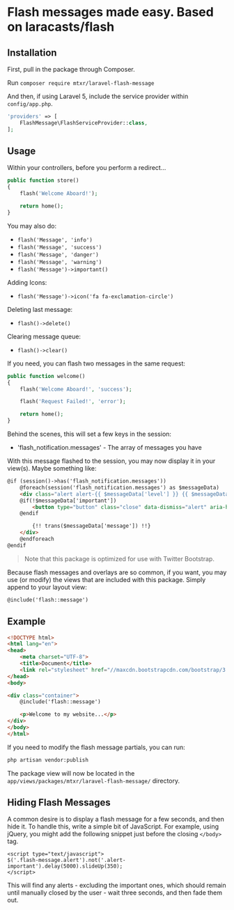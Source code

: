 # Flash messages made easy. Based on laracasts/flash

## Installation

First, pull in the package through Composer.

Run `composer require mtxr/laravel-flash-message`

And then, if using Laravel 5, include the service provider within `config/app.php`.

```php
'providers' => [
    FlashMessage\FlashServiceProvider::class,
];
```

## Usage

Within your controllers, before you perform a redirect...

```php
public function store()
{
    flash('Welcome Aboard!');

    return home();
}
```

You may also do:

- `flash('Message', 'info')`
- `flash('Message', 'success')`
- `flash('Message', 'danger')`
- `flash('Message', 'warning')`
- `flash('Message')->important()`

Adding Icons:
- `flash('Message')->icon('fa fa-exclamation-circle')`

Deleting last message:
- `flash()->delete()`

Clearing message queue:
- `flash()->clear()`


If you need, you can flash two messages in the same request:

```php
public function welcome()
{
    flash('Welcome Aboard!', 'success');

    flash('Request Failed!', 'error');

    return home();
}
```

Behind the scenes, this will set a few keys in the session:

- 'flash_notification.messages' - The array of messages you have

With this message flashed to the session, you may now display it in your view(s). Maybe something like:

```html
@if (session()->has('flash_notification.messages'))
    @foreach(session('flash_notification.messages') as $messageData)
    <div class="alert alert-{{ $messageData['level'] }} {{ $messageData['important'] ? 'alert-important' : '' }}">
    @if(!$messageData['important'])
        <button type="button" class="close" data-dismiss="alert" aria-hidden="true">&times;</button>
    @endif

        {!! trans($messageData['message']) !!}
    </div>
    @endforeach
@endif
```

> Note that this package is optimized for use with Twitter Bootstrap.

Because flash messages and overlays are so common, if you want, you may use (or modify) the views that are included with this package. Simply append to your layout view:

```html
@include('flash::message')
```

## Example

```html
<!DOCTYPE html>
<html lang="en">
<head>
    <meta charset="UTF-8">
    <title>Document</title>
    <link rel="stylesheet" href="//maxcdn.bootstrapcdn.com/bootstrap/3.3.5/css/bootstrap.min.css">
</head>
<body>

<div class="container">
    @include('flash::message')

    <p>Welcome to my website...</p>
</div>
</body>
</html>
```

If you need to modify the flash message partials, you can run:

```bash
php artisan vendor:publish
```

The package view will now be located in the `app/views/packages/mtxr/laravel-flash-message/` directory.

## Hiding Flash Messages

A common desire is to display a flash message for a few seconds, and then hide it. To handle this, write a simple bit of JavaScript. For example, using jQuery, you might add the following snippet just before the closing `</body>` tag.

```
<script type="text/javascript">
$('.flash-message.alert').not('.alert-important').delay(5000).slideUp(350);
</script>
```

This will find any alerts - excluding the important ones, which should remain until manually closed by the user - wait three seconds, and then fade them out.

